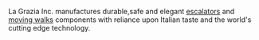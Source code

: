 La Grazia Inc. manufactures durable,safe and elegant [escalators](https://la-grazia.com/escalator-products/) and [moving walks](https://la-grazia.com/moving-walk-products/) components with reliance upon Italian taste and the world's cutting edge technology.


